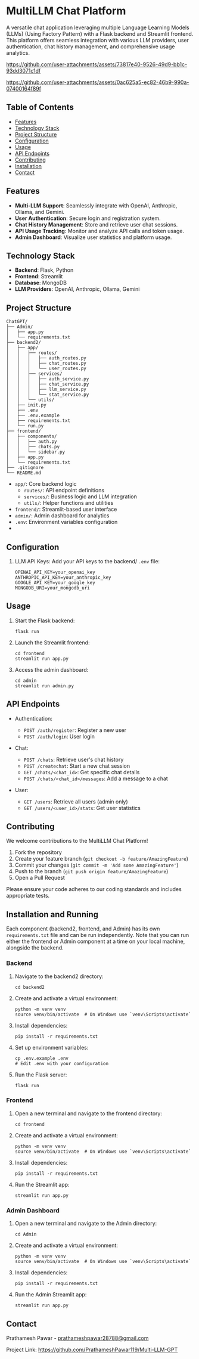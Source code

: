 # MultiLLM Chat Platform

A versatile chat application leveraging multiple Language Learning Models (LLMs) (Using Factory Pattern) with a Flask backend and Streamlit frontend. This platform offers seamless integration with various LLM providers, user authentication, chat history management, and comprehensive usage analytics.


https://github.com/user-attachments/assets/73817e40-9526-49d9-bb1c-93dd3071c1df



https://github.com/user-attachments/assets/0ac625a5-ec82-46b9-990a-07400164f89f



## Table of Contents
- [Features](#features)
- [Technology Stack](#technology-stack)
- [Project Structure](#project-structure)
- [Configuration](#configuration)
- [Usage](#usage)
- [API Endpoints](#api-endpoints)
- [Contributing](#contributing)
- [Installation](#installation)
- [Contact](#contact)

## Features

- **Multi-LLM Support**: Seamlessly integrate with OpenAI, Anthropic, Ollama, and Gemini.
- **User Authentication**: Secure login and registration system.
- **Chat History Management**: Store and retrieve user chat sessions.
- **API Usage Tracking**: Monitor and analyze API calls and token usage.
- **Admin Dashboard**: Visualize user statistics and platform usage.

## Technology Stack

- **Backend**: Flask, Python
- **Frontend**: Streamlit
- **Database**: MongoDB
- **LLM Providers**: OpenAI, Anthropic, Ollama, Gemini

## Project Structure

```
ChatGPT/
├── Admin/
│   ├── app.py
│   └── requirements.txt
├── backend2/
│   ├── app/
│   │   ├── routes/
│   │   │   ├── auth_routes.py
│   │   │   ├── chat_routes.py
│   │   │   └── user_routes.py
│   │   ├── services/
│   │   │   ├── auth_service.py
│   │   │   ├── chat_service.py
│   │   │   ├── llm_service.py
│   │   │   └── stat_service.py
│   │   └── utils/
│   ├── init.py
│   ├── .env
│   ├── .env.example
│   ├── requirements.txt
│   └── run.py
├── frontend/
│   ├── components/
│   │   ├── auth.py
│   │   ├── chats.py
│   │   └── sidebar.py
│   ├── app.py
│   └── requirements.txt
├── .gitignore
└── README.md
```

- `app/`: Core backend logic
  - `routes/`: API endpoint definitions
  - `services/`: Business logic and LLM integration
  - `utils/`: Helper functions and utilities
- `frontend/`: Streamlit-based user interface
- `admin/`: Admin dashboard for analytics
- `.env`: Environment variables configuration
- 

## Configuration

1. LLM API Keys:
   Add your API keys to the backend/ `.env` file:
   ```
   OPENAI_API_KEY=your_openai_key
   ANTHROPIC_API_KEY=your_anthropic_key
   GOOGLE_API_KEY=your_google_key
   MONGODB_URI=your_mongodb_uri
   ```
   

## Usage

1. Start the Flask backend:
   ```
   flask run
   ```

2. Launch the Streamlit frontend:
   ```
   cd frontend
   streamlit run app.py
   ```

3. Access the admin dashboard:
   ```
   cd admin
   streamlit run admin.py
   ```

## API Endpoints

- Authentication:
  - `POST /auth/register`: Register a new user
  - `POST /auth/login`: User login

- Chat:
  - `POST /chats`: Retrieve user's chat history
  - `POST /createchat`: Start a new chat session
  - `GET /chats/<chat_id>`: Get specific chat details
  - `POST /chats/<chat_id>/messages`: Add a message to a chat

- User:
  - `GET /users`: Retrieve all users (admin only)
  - `GET /users/<user_id>/stats`: Get user statistics

## Contributing

We welcome contributions to the MultiLLM Chat Platform!

1. Fork the repository
2. Create your feature branch (`git checkout -b feature/AmazingFeature`)
3. Commit your changes (`git commit -m 'Add some AmazingFeature'`)
4. Push to the branch (`git push origin feature/AmazingFeature`)
5. Open a Pull Request

Please ensure your code adheres to our coding standards and includes appropriate tests.

## Installation and Running

Each component (backend2, frontend, and Admin) has its own `requirements.txt` file and can be run independently. Note that you can run either the frontend or Admin component at a time on your local machine, alongside the backend.

### Backend

1. Navigate to the backend2 directory:
   ```
   cd backend2
   ```

2. Create and activate a virtual environment:
   ```
   python -m venv venv
   source venv/bin/activate  # On Windows use `venv\Scripts\activate`
   ```

3. Install dependencies:
   ```
   pip install -r requirements.txt
   ```

4. Set up environment variables:
   ```
   cp .env.example .env
   # Edit .env with your configuration
   ```

5. Run the Flask server:
   ```
   flask run
   ```

### Frontend

1. Open a new terminal and navigate to the frontend directory:
   ```
   cd frontend
   ```

2. Create and activate a virtual environment:
   ```
   python -m venv venv
   source venv/bin/activate  # On Windows use `venv\Scripts\activate`
   ```

3. Install dependencies:
   ```
   pip install -r requirements.txt
   ```

4. Run the Streamlit app:
   ```
   streamlit run app.py
   ```

### Admin Dashboard

1. Open a new terminal and navigate to the Admin directory:
   ```
   cd Admin
   ```

2. Create and activate a virtual environment:
   ```
   python -m venv venv
   source venv/bin/activate  # On Windows use `venv\Scripts\activate`
   ```

3. Install dependencies:
   ```
   pip install -r requirements.txt
   ```

4. Run the Admin Streamlit app:
   ```
   streamlit run app.py
   ```

## Contact

Prathamesh Pawar - prathameshpawar28788@gmail.com

Project Link: https://github.com/PrathameshPawar119/Multi-LLM-GPT

